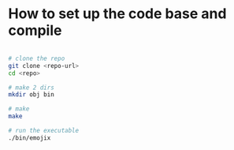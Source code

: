 # How to set up the code base and compile
```bash

# clone the repo
git clone <repo-url>
cd <repo>

# make 2 dirs
mkdir obj bin 

# make
make 

# run the executable
./bin/emojix
```